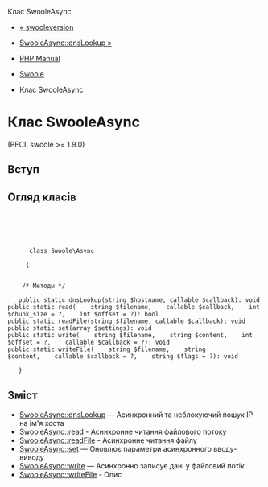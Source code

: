 Клас SwooleAsync

-   [« swooleversion](function.swoole-version.html)
    
-   [SwooleAsync::dnsLookup »](swoole-async.dnslookup.html)
    
-   [PHP Manual](index.html)
    
-   [Swoole](book.swoole.html)
    
-   Клас SwooleAsync
    

# Клас SwooleAsync

(PECL swoole >= 1.9.0)

## Вступ

## Огляд класів

```classsynopsis



    
     
      class Swoole\Async
     
     {


    /* Методы */
    
   public static dnsLookup(string $hostname, callable $callback): void
public static read(    string $filename,    callable $callback,    int $chunk_size = ?,    int $offset = ?): bool
public static readFile(string $filename, callable $callback): void
public static set(array $settings): void
public static write(    string $filename,    string $content,    int $offset = ?,    callable $callback = ?): void
public static writeFile(    string $filename,    string $content,    callable $callback = ?,    string $flags = ?): void

   }
```

## Зміст

-   [SwooleAsync::dnsLookup](swoole-async.dnslookup.html) — Асинхронний та неблокуючий пошук IP на ім'я хоста
-   [SwooleAsync::read](swoole-async.read.html) - Асинхронне читання файлового потоку
-   [SwooleAsync::readFile](swoole-async.readfile.html) - Асинхронне читання файлу
-   [SwooleAsync::set](swoole-async.set.html) — Оновлює параметри асинхронного вводу-виводу
-   [SwooleAsync::write](swoole-async.write.html) — Асинхронно записує дані у файловий потік
-   [SwooleAsync::writeFile](swoole-async.writefile.html) - Опис